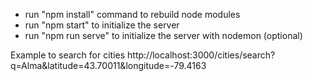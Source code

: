 * run "npm install" command to rebuild node modules
* run "npm start" to initialize the server
* run "npm run serve" to initialize the server with nodemon (optional)

Example to search for cities
http://localhost:3000/cities/search?q=Alma&latitude=43.70011&longitude=-79.4163
